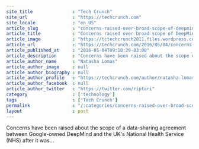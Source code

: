 ```yaml
---
site_title               : "Tech Crunch"
site_url                 : "https://techcrunch.com"
site_locale              : "en_US"
article_slug             : "concerns-raised-over-broad-scope-of-deepmind-nhs-health-data-sharing-deal"
article_title            : "Concerns raised over broad scope of DeepMind-NHS health data-sharing deal"
article_image            : "https://tctechcrunch2011.files.wordpress.com/2014/01/screen-shot-2014-01-27-at-9-16-52-am.png?w=764&h=398&crop=1"
article_url              : "https://techcrunch.com/2016/05/04/concerns-raised-over-broad-scope-of-deepmind-nhs-health-data-sharing-deal/"
article_published_at     : "2016-05-04T09:10:29-03:00"
article_description      : "Concerns have been raised about the scope of a data-sharing agreement between Google-owned DeepMind and the UK's National Health Service (NHS) after it was..."
article_author_name      : "Natasha Lomas"
article_author_image     : null
article_author_biography : null
article_author_profile   : "https://techcrunch.com/author/natasha-lomas/"
article_author_facebook  : null
article_author_twitter   : "https://twitter.com/riptari"
category                 : ['technology']
tags                     : ['Tech Crunch']
permalink                : "/:categories/concerns-raised-over-broad-scope-of-deepmind-nhs-health-data-sharing-deal/"
layout                   : post
---
```


Concerns have been raised about the scope of a data-sharing agreement between Google-owned DeepMind and the UK's National Health Service (NHS) after it was...
